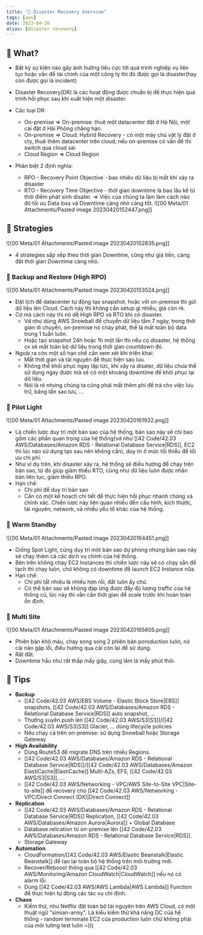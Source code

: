 ```yaml
---
title: "🌱 Disaster Recovery Overview"
tags: [aws]
date: 2023-04-20
alias: [disaster recovery]
---
```


## 🌿 What?
- Bất kỳ sự kiện nào gây ảnh hưởng tiêu cực tới quá trình nghiệp vụ liên tục hoặc vấn đề tài chính của một công ty thì đó được gọi là disaster(hay còn được gọi là incident)
- Disaster Recovery(DR) là các hoạt động được chuẩn bị để thực hiện quá trình hồi phục sau khi xuất hiện một disaster. 
- Các loại DR:
	- On-premise => On-premise: thuê một datacenter đặt ở Hà Nội, một cái đặt ở Hải Phòng chẳng hạn.
	- On-premise => Cloud: Hybrid Recovery - có một máy chủ vật lý đặt ở cty, thuê thêm datacenter trên cloud, nếu on-premise có vấn đề thì switch qua cloud sài.
	- Cloud Region => Cloud Region

- Phân biệt 2 định nghĩa:
	- RPO - Recovery Point Objective - bao nhiêu dữ liệu bị mất khi xảy ra disaster
	- RTO - Recovery Time Objective - thời gian downtime là bao lâu kể từ thời điểm phát sinh disater.
=> Việc của chúng ta làm làm cách nào đó tối ưu Data loss và Downtime càng nhỏ càng tốt.
![[00 Meta/01 Attachments/Pasted image 20230420152447.png]]

## 🌿 Strategies
![[00 Meta/01 Attachments/Pasted image 20230420152835.png]]
- 4 strategies sắp xếp theo thời gian Downtime, cũng như giá tiền, càng đắt thời gian Downtime càng nhỏ.

### 🍃 Backup and Restore (High RPO)
![[00 Meta/01 Attachments/Pasted image 20230420153524.png]]
- Đặt lịch để datacenter tự động tạo snapshot, hoặc với on-premise thì gửi dữ liệu lên Cloud. Cách này thì không cần setup gì nhiều, giá còn rẻ.
- Cơ mà cách này thì nó dễ High RPO và RTO khi có disaster.
	- Vd như dùng AWS Snowball để chuyển dữ liệu tầm 7 ngày, trong thời gian di chuyển, on-premise nó cháy phát, thế là mất toàn bộ data trong 1 tuần luôn.
	- Hoặc tạo snapshot 24h hoặc 1h một lần thì nếu có disaster, hệ thống cx sẽ mất toàn bộ dữ liệu trong thời gian countdown đó.
- Ngoài ra còn một số hạn chế cần xem xét khi triển khai:
	- Mất thời gian và tài nguyên để thực hiện sao lưu.
	- Không thể khôi phục ngay lập tức, khi xảy ra disater, dữ liệu chưa thể sử dụng ngay được mà sẽ có một khoảng downtime để khôi phục lại dữ liệu.
	- Nói là rẻ nhưng chúng ta cũng phải mất thêm phí để trả cho việc lưu trữ, băng tần sao lưu, ...

### 🍃 Pilot Light
![[00 Meta/01 Attachments/Pasted image 20230420161932.png]]
- Là chiến lược duy trì một bản sao của hệ thống, bản sao này sẽ chỉ bao gồm các phần quan trọng của hệ thống(vd như [[42 Code/42.03 AWS/Databases/Amazon RDS - Relational Database Service|RDS]], EC2 thì lúc nào sử dụng tạo sau nên không cần), duy trì ở mức tối thiểu để tối ưu chi phí.
- Như ví dụ trên, khi disaster xảy ra, hệ thống sẽ điều hướng để chạy trên bản sao, từ đó giúp giảm thiểu RTO, cũng như dữ liệu luôn được nhân bản liên tục, giảm thiểu RPO.
- Hạn chế:
	- Chi phí để duy trì bản sao
	- Cần có một kế hoạch chi tiết để thực hiện hồi phục nhanh chóng và chính xác. Chiến lược này liên quan nhiều đến cấu hình, kích thước, tài nguyên, network, và nhiều yếu tố khác của hệ thống.

### 🍃 Warm Standby
![[00 Meta/01 Attachments/Pasted image 20230420164451.png]]
- Giống Spot Light, cũng duy trì một bản sao dự phòng nhưng bản sao này sẽ chạy thêm cả các dịch vụ chính của hệ thống.
- Bên trên không chạy EC2 Instances thì chiến lược này sẽ có chạy sẵn để tạch thì chạy luôn, chứ không có downtime để launch EC2 Instance nữa.
- Hạn chế:
	- Chi phí tất nhiêu là nhiều hơn rồi, đắt luôn ấy chứ.
	- Có thể bản sao sẽ không đáp ứng được đầy đủ lượng traffic của hệ thống cũ, lúc này thì vẫn cần thời gian để scale trước khi hoàn toàn ổn định.

### 🍃 Multi Site
![[00 Meta/01 Attachments/Pasted image 20230420165605.png]]
- Phiên bản khô máu, chạy song song 2 phiên bản poroduction luôn, nó cái nào gặp lỗi, điều hướng qua cái còn lại để sử dụng.
- Rất đắt.
- Downtime hầu như rất thấp mấy giây, cùng lắm là mấy phút thôi.

## 🌿 Tips
- **Backup**
	- [[42 Code/42.03 AWS/EBS Volume - Elastic Block Store|EBS]] snapshots, [[42 Code/42.03 AWS/Databases/Amazon RDS - Relational Database Service|RDS]] auto snapshot, ...
	- Thường xuyên push lên [[42 Code/42.03 AWS/S3|S3]]/[[42 Code/42.03 AWS/S3|S3]] Glacier, ... dùng lifecycle policies
	- Nếu chạy cả trên on-premise: sử dụng Snowball hoặc Storage Gateway
- **High Availability**
	- Dùng Route53 để migrate DNS trên nhiều Regions.
	- [[42 Code/42.03 AWS/Databases/Amazon RDS - Relational Database Service|RDS]]/[[42 Code/42.03 AWS/Databases/Amazon ElastiCache|ElastiCache]] Multi-AZs, EFS, [[42 Code/42.03 AWS/S3|S3]], ...
	- [[42 Code/42.03 AWS/Networking - VPC/AWS Site-to-Site VPC|Site-to-site]] để recovery cho [[42 Code/42.03 AWS/Networking - VPC/Direct Connect (DX)|Direct Connect]]
- **Replication**
	- [[42 Code/42.03 AWS/Databases/Amazon RDS - Relational Database Service|RDS]] Replication, [[42 Code/42.03 AWS/Databases/Amazon Aurora|Aurora]] + Global Database
	- Database relication từ on-premise lên [[42 Code/42.03 AWS/Databases/Amazon RDS - Relational Database Service|RDS]].
	- Storage Gateway
- **Automation**
	- CloudFormation/[[42 Code/42.03 AWS/Elastic Beanstalk|Elastic Beanstalk]] để tạo lại toàn bộ hệ thống trên môi trường mới.
	- Recover/Reboost thông qua [[42 Code/42.03 AWS/Monitoring/Amazon CloudWatch|CloudWatch]] nếu nó có alarm lỗi.
	- Dùng [[42 Code/42.03 AWS/AWS Lambda|AWS Lambda]] Function để thực hiện tự động các tác vụ chỉ định.
- **Chaos**
	- Kiểm thử, như Netflix đặt toàn bộ tài nguyên trên AWS Cloud, có một thuật ngữ "simian-army". Là kiểu kiểm thử khả năng DC của hệ thống - random terminate EC2 của production luôn chứ không phải của môi tường test luôn =)))